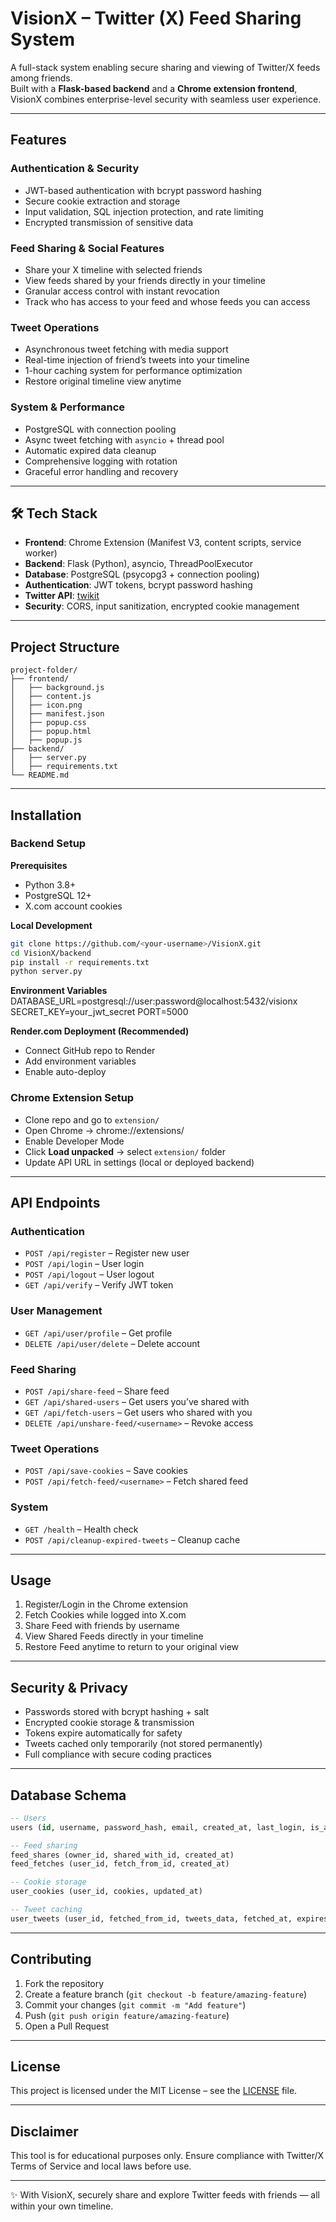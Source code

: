 # VisionX – Twitter (X) Feed Sharing System  

A full-stack system enabling secure sharing and viewing of Twitter/X feeds among friends.  
Built with a **Flask-based backend** and a **Chrome extension frontend**, VisionX combines enterprise-level security with seamless user experience.  

---

## Features  

### Authentication & Security  
- JWT-based authentication with bcrypt password hashing  
- Secure cookie extraction and storage  
- Input validation, SQL injection protection, and rate limiting  
- Encrypted transmission of sensitive data  

### Feed Sharing & Social Features  
- Share your X timeline with selected friends  
- View feeds shared by your friends directly in your timeline  
- Granular access control with instant revocation  
- Track who has access to your feed and whose feeds you can access  

### Tweet Operations  
- Asynchronous tweet fetching with media support  
- Real-time injection of friend’s tweets into your timeline  
- 1-hour caching system for performance optimization  
- Restore original timeline view anytime  

### System & Performance  
- PostgreSQL with connection pooling  
- Async tweet fetching with `asyncio` + thread pool  
- Automatic expired data cleanup  
- Comprehensive logging with rotation  
- Graceful error handling and recovery  

---

## 🛠 Tech Stack  

- **Frontend**: Chrome Extension (Manifest V3, content scripts, service worker)  
- **Backend**: Flask (Python), asyncio, ThreadPoolExecutor  
- **Database**: PostgreSQL (psycopg3 + connection pooling)  
- **Authentication**: JWT tokens, bcrypt password hashing  
- **Twitter API**: [twikit](https://pypi.org/project/twikit/)  
- **Security**: CORS, input sanitization, encrypted cookie management  

---

## Project Structure

```plaintext
project-folder/
├── frontend/
│   ├── background.js
│   ├── content.js
│   ├── icon.png
│   ├── manifest.json
│   ├── popup.css
│   ├── popup.html
│   ├── popup.js
├── backend/
│   ├── server.py 
│   ├── requirements.txt
└── README.md
```

---

## Installation

### Backend Setup

**Prerequisites**
- Python 3.8+  
- PostgreSQL 12+  
- X.com account cookies  

**Local Development**
```bash
git clone https://github.com/<your-username>/VisionX.git
cd VisionX/backend
pip install -r requirements.txt
python server.py
```

**Environment Variables**
DATABASE_URL=postgresql://user:password@localhost:5432/visionx
SECRET_KEY=your_jwt_secret
PORT=5000


**Render.com Deployment (Recommended)**
- Connect GitHub repo to Render  
- Add environment variables  
- Enable auto-deploy  

### Chrome Extension Setup
- Clone repo and go to `extension/`  
- Open Chrome → chrome://extensions/  
- Enable Developer Mode  
- Click **Load unpacked** → select `extension/` folder  
- Update API URL in settings (local or deployed backend)  

---

## API Endpoints

### Authentication
- `POST /api/register` – Register new user  
- `POST /api/login` – User login  
- `POST /api/logout` – User logout  
- `GET /api/verify` – Verify JWT token  

### User Management
- `GET /api/user/profile` – Get profile  
- `DELETE /api/user/delete` – Delete account  

### Feed Sharing
- `POST /api/share-feed` – Share feed  
- `GET /api/shared-users` – Get users you’ve shared with  
- `GET /api/fetch-users` – Get users who shared with you  
- `DELETE /api/unshare-feed/<username>` – Revoke access  

### Tweet Operations
- `POST /api/save-cookies` – Save cookies  
- `POST /api/fetch-feed/<username>` – Fetch shared feed  

### System
- `GET /health` – Health check  
- `POST /api/cleanup-expired-tweets` – Cleanup cache  

---

## Usage

1. Register/Login in the Chrome extension  
2. Fetch Cookies while logged into X.com  
3. Share Feed with friends by username  
4. View Shared Feeds directly in your timeline  
5. Restore Feed anytime to return to your original view  

---

## Security & Privacy

- Passwords stored with bcrypt hashing + salt  
- Encrypted cookie storage & transmission  
- Tokens expire automatically for safety  
- Tweets cached only temporarily (not stored permanently)  
- Full compliance with secure coding practices  

---

## Database Schema

```sql
-- Users
users (id, username, password_hash, email, created_at, last_login, is_active)

-- Feed sharing
feed_shares (owner_id, shared_with_id, created_at)
feed_fetches (user_id, fetch_from_id, created_at)

-- Cookie storage
user_cookies (user_id, cookies, updated_at)

-- Tweet caching
user_tweets (user_id, fetched_from_id, tweets_data, fetched_at, expires_at)
```

---

## Contributing

1. Fork the repository  
2. Create a feature branch (`git checkout -b feature/amazing-feature`)  
3. Commit your changes (`git commit -m "Add feature"`)  
4. Push (`git push origin feature/amazing-feature`)  
5. Open a Pull Request  

---

## License

This project is licensed under the MIT License – see the [LICENSE](LICENSE) file.

---

## Disclaimer

This tool is for educational purposes only. Ensure compliance with Twitter/X Terms of Service and local laws before use.

---

✨ With VisionX, securely share and explore Twitter feeds with friends — all within your own timeline.



